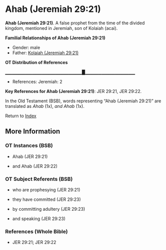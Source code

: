 # Ahab (Jeremiah 29:21)
**Ahab (Jeremiah 29:21)**. 
A false prophet from the time of the divided kingdom, mentioned in Jeremiah, son of Kolaiah (acai). 




**Familial Relationships of Ahab (Jeremiah 29:21)**


* Gender: male
* Father: [Kolaiah (Jeremiah 29:21)](Kolaiah.2.md)


**OT Distribution of References**

▁▁▁▁▁▁▁▁▁▁▁▁▁▁▁▁▁▁▁▁▁▁▁█▁▁▁▁▁▁▁▁▁▁▁▁▁▁▁
* References: Jeremiah: 2



**Key References for Ahab (Jeremiah 29:21)**: 
JER 29:21, JER 29:22. 


In the Old Testament (BSB), words representing “Ahab (Jeremiah 29:21)” are translated as 
*Ahab* (1x), *and Ahab* (1x). 




Return to [Index](00-Index.md)

## More Information

### OT Instances (BSB)

* Ahab (JER 29:21)

* and Ahab (JER 29:22)



### OT Subject Referents (BSB)

* who are prophesying (JER 29:21)

* they have committed (JER 29:23)

* by committing adultery (JER 29:23)

* and speaking (JER 29:23)



### References (Whole Bible)

* JER 29:21; JER 29:22



